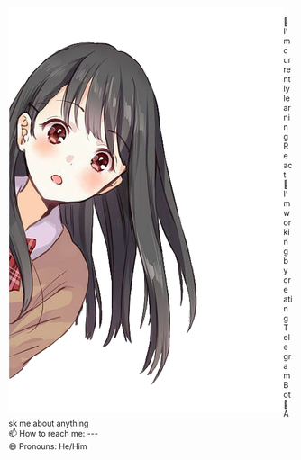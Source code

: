 <img align="left" src="./girl_01.png"> <br>
    🌱 I’m currently learning React<br>
	🌱 I’m working by creating Telegram Bot<br>
    💬 Ask me about anything<br>
    📫 How to reach me: ---<br>
    😄 Pronouns: He/Him<br>
